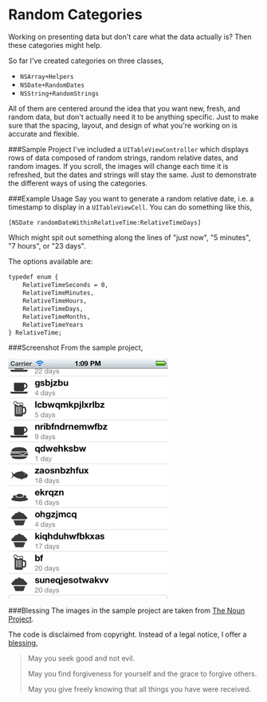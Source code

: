 Random Categories
=================
Working on presenting data but don't care what the data actually is? Then these categories might help.

So far I've created categories on three classes,

* `NSArray+Helpers`
* `NSDate+RandomDates`
* `NSString+RandomStrings`

All of them are centered around the idea that you want new, fresh, and random data, but don't actually need it to be anything specific. Just to make sure that the spacing, layout, and design of what you're working on is accurate and flexible.

###Sample Project
I've included a `UITableViewController` which displays rows of data composed of random strings, random relative dates, and random images. If you scroll, the images will change each time it is refreshed, but the dates and strings will stay the same. Just to demonstrate the different ways of using the categories.

###Example Usage
Say you want to generate a random relative date, i.e. a timestamp to display in a `UITableViewCell`. You can do something like this,

    [NSDate randomDateWithinRelativeTime:RelativeTimeDays]
    
Which might spit out something along the lines of "just now", "5 minutes", "7 hours", or "23 days".

The options available are:

    typedef enum {
        RelativeTimeSeconds = 0,
        RelativeTimeMinutes,
        RelativeTimeHours,
        RelativeTimeDays,
        RelativeTimeMonths,
        RelativeTimeYears
    } RelativeTime;

###Screenshot
From the sample project,

![RandomCategories Screenshot](https://github.com/johncadengo/RandomCategories/raw/master/screenshot.png)

###Blessing
The images in the sample project are taken from [The Noun Project](http://thenounproject.com/).

The code is disclaimed from copyright. Instead of a legal notice, I offer a [blessing](http://www.sqlite.org/different.html),

> May you seek good and not evil.
>
> May you find forgiveness for yourself and the grace to forgive others.
>
> May you give freely knowing that all things you have were received.